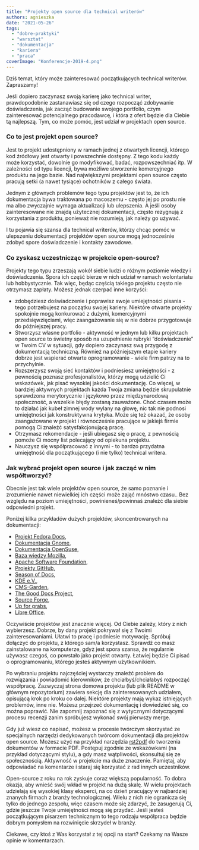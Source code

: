 ```yaml
---
title: "Projekty open source dla technical writerów"
authors: agnieszka
date: "2021-05-26"
tags:
  - "dobre-praktyki"
  - "warsztat"
  - "dokumentacja"
  - "kariera"
  - "praca"
coverImage: "Konferencje-2019-4.png"
---
```


Dziś temat, który może zainteresować początkujących technical writerów.
Zapraszamy!

Jeśli dopiero zaczynasz swoją karierę jako technical writer, prawdopodobnie
zastanawiasz się od czego rozpocząć zdobywanie doświadczenia, jak zacząć
budowanie swojego portfolio, czym zainteresować potencjalnego pracodawcę, i
która z ofert będzie dla Ciebie tą najlepszą. Tym, co może pomóc, jest udział w
projektach open source.

### Co to jest projekt open source?

Jest to projekt udostępniony w ramach jednej z otwartych licencji, którego kod
źródłowy jest otwarty i powszechnie dostępny. Z tego kodu każdy może korzystać,
dowolnie go modyfikować, badać, rozpowszechniać itp. W zależności od typu
licencji, bywa możliwe stworzenie komercyjnego produktu na jego bazie. Nad
największymi projektami open source często pracują setki (a nawet tysiące)
ochotników z całego świata.

Jednym z głównych problemów tego typu projektów jest to, że ich dokumentacja
bywa traktowana po macoszemu - często jej po prostu nie ma albo zwyczajnie
wymaga aktualizacji lub ulepszenia. A jeśli osoby zainteresowane nie znajdą
użytecznej dokumentacji, często rezygnują z korzystania z produktu, ponieważ nie
rozumieją, jak należy go używać.

I tu pojawia się szansa dla technical writerów, którzy chcąc pomóc w ulepszeniu
dokumentacji projektów open source mogą jednocześnie zdobyć spore doświadczenie
i kontakty zawodowe.

### Co zyskasz uczestnicząc w projekcie open-source?

Projekty tego typu zrzeszają wokół siebie ludzi o różnym poziomie wiedzy i
doświadczenia. Spora ich część bierze w nich udział w ramach wolontariatu lub
hobbystycznie. Tak więc, będąc częścią takiego projektu często nie otrzymasz
zapłaty. Możesz jednak czerpać inne korzyści:

- zdobędziesz doświadczenie i poprawisz swoje umiejętności pisania - tego
  potrzebujesz na początku swojej kariery. Niektóre otwarte projekty spokojnie
  mogą konkurować z dużymi, komercyjnymi przedsięwzięciami, więc zaangażowanie
  się w nie dobrze przygotowuje do późniejszej pracy.
- Stworzysz własne portfolio - aktywność w jednym lub kilku projektach open
  source to świetny sposób na uzupełnienie rubryki “doświadczenie” w Twoim CV w
  sytuacji, gdy dopiero zaczynasz swą przygodę z dokumentacją techniczną.
  Również na późniejszym etapie kariery dobrze jest wspierać otwarte
  oprogramowanie - wiele firm patrzy na to przychylnie.
- Rozszerzysz swoją sieć kontaktów i podniesiesz umiejętności - z pewnością
  poznasz profesjonalistów, którzy mogą udzielić Ci wskazówek, jak pisać
  wysokiej jakości dokumentację. Co więcej, w bardziej aktywnych projektach
  każda Twoja zmiana będzie skrupulatnie sprawdzona merytorycznie i językowo
  przez międzynarodową społeczność, a wszelkie błędy zostaną zauważone. Choć
  czasem może to działać jak kubeł zimnej wody wylany na głowę, nic tak nie
  podnosi umiejętności jak konstruktywna krytyka. Może się też okazać, że osoby
  zaangażowane w projekt i równocześnie pracujące w jakiejś firmie pomogą Ci
  znaleźć satysfakcjonującą pracę.
- Otrzymasz rekomendacje - jeśli ubiegasz się o pracę, z pewnością pomoże Ci
  mocny list polecający od opiekuna projektu.
- Nauczysz się współpracować z innymi - to bardzo przydatna umiejętność dla
  początkującego (i nie tylko) technical writera.

### Jak wybrać projekt open source i jak zacząć w nim współtworzyć?

Obecnie jest tak wiele projektów open source, że samo poznanie i zrozumienie
nawet niewielkiej ich części może zająć mnóstwo czasu.. Bez względu na poziom
umiejętności, powinieneś/powinnaś znaleźć dla siebie odpowiedni projekt.

Poniżej kilka przykładów dużych projektów, skoncentrowanych na dokumentacji:

- [Projekt Fedora Docs](https://fedoraproject.org/wiki/Docs_Project?rd=DocsProject),
- [Dokumentacja Gnome](https://wiki.gnome.org/DocumentationProject/Contributing),
- [Dokumentacja OpenSuse](https://en.opensuse.org/Main_Page),
- [Baza wiedzy Mozilla](https://support.mozilla.org/en-US/kb/improve-knowledge-base),
- [Apache Software Foundation](https://www.apache.org/index.html#projects-list),
- [Projekty GitHub](https://docs.github.com/en/github/getting-started-with-github/finding-ways-to-contribute-to-open-source-on-github),
- [Season of Docs](https://developers.google.com/season-of-docs),
- [KDE e.V.](https://ev.kde.org/),
- [CMS-Garden](https://www.cms-garden.org/en),
- [The Good Docs Project](https://thegooddocsproject.dev/),
- [Source Forge](https://sourceforge.net/p/forge/helpwanted/documenters/),
- [Up for grabs](https://up-for-grabs.net/#/filters?tags=documentation),
- [Libre Office](https://www.libreoffice.org/community/docs-team/).

Oczywiście projektów jest znacznie więcej. Od Ciebie zależy, który z nich
wybierzesz. Dobrze, by dany projekt pokrywał się z Twoimi zainteresowaniami.
Ułatwi to pracę i podniesie motywację. Spróbuj dołączyć do projektu, z którego
sam/a korzystasz. Sprawdź co masz zainstalowane na komputerze, gdyż jest spora
szansa, że regularnie używasz czegoś, co powstało jako projekt otwarty. Łatwiej
będzie Ci pisać o oprogramowaniu, którego jesteś aktywnym użytkownikiem.

Po wybraniu projektu najczęściej wystarczy znaleźć problem do rozwiązania i
powiadomić kierowników, że chciałbyś/chciałabyś rozpocząć współpracę. Zazwyczaj
strona domowa projektu (lub plik README w głównym repozytorium) zawiera sekcję
dla zainteresowanych udziałem, opisującą krok po kroku co dalej. Niektóre
projekty mają wykaz istniejących problemów, inne nie. Możesz przejrzeć
dokumentację i dowiedzieć się, co można poprawić. Nie zapomnij zapoznać się z
wytycznymi dotyczącymi procesu recenzji zanim spróbujesz wykonać swój pierwszy
merge.

Gdy już wiesz co napisać, możesz w procesie twórczym skorzystać ze specjalnych
narzędzi dedykowanych twórcom dokumentacji dla projektów open source. Możesz
użyć na przykład narzędzia [rst2pdf](https://rst2pdf.org/) do tworzenia
dokumentów w formacie PDF. Postępuj zgodnie ze wskazówkami (na przykład
dotyczącymi stylu), a gdy masz wątpliwości, skonsultuj się ze społecznością.
Aktywność w projekcie ma duże znaczenie. Pamiętaj, aby odpowiadać na komentarze
i staraj się korzystać z rad innych uczestników.

Open-source z roku na rok zyskuje coraz większą popularność. To dobra okazja,
aby wnieść swój wkład w projekt na dużą skalę. W wielu projektach udzielają się
wysokiej klasy eksperci, na co dzień pracujący w najbardziej znanych firmach z
branży technologicznej. WIelu z nich nie ogranicza się tylko do jednego zespołu,
więc czasem może się zdarzyć, że zasugerują Ci, gdzie jeszcze Twoje umiejętności
mogą się przydać. Jeśli jesteś początkującym pisarzem technicznym to tego
rodzaju współpraca będzie dobrym pomysłem na rozwinięcie skrzydeł w branży.

Ciekawe, czy ktoś z Was korzystał z tej opcji na start? Czekamy na Wasze opinie
w komentarzach.
